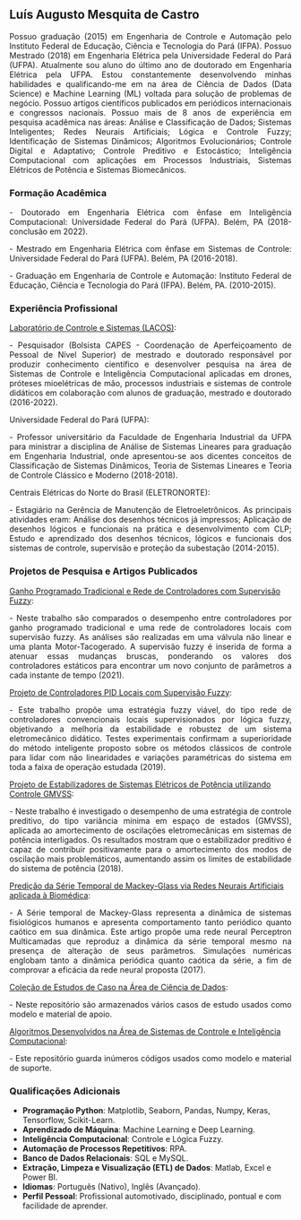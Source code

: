 ## Luís Augusto Mesquita de Castro

<p align = 'justify' >
Possuo graduação (2015) em Engenharia de Controle e Automação pelo Instituto Federal de Educação, Ciência e Tecnologia do Pará (IFPA). Possuo Mestrado (2018) em Engenharia Elétrica pela Universidade Federal do Pará (UFPA). Atualmente sou aluno do último ano de doutorado em Engenharia Elétrica pela UFPA. Estou constantemente desenvolvendo minhas habilidades e qualificando-me em na área de Ciência de Dados (Data Science) e Machine Learning (ML) voltada para solução de problemas de negócio. Possuo artigos científicos publicados em periódicos internacionais e congressos nacionais. Possuo mais de 8 anos de experiência em pesquisa acadêmica nas áreas: Análise e Classificação de Dados; Sistemas Inteligentes; Redes Neurais Artificiais; Lógica e Controle Fuzzy; Identificação de Sistemas Dinâmicos; Algoritmos Evolucionários; Controle Digital e Adaptativo; Controle Preditivo e Estocástico; Inteligência Computacional com aplicações em Processos Industriais, Sistemas Elétricos de Potência e Sistemas Biomecânicos.</p>

### Formação Acadêmica

<p align = 'justify' >
- Doutorado em Engenharia Elétrica com ênfase em Inteligência Computacional: Universidade Federal do Pará (UFPA). Belém, PA (2018-conclusão em 2022).</p>

<p align = 'justify' >
- Mestrado em Engenharia Elétrica com ênfase em Sistemas de Controle: Universidade Federal do Pará (UFPA). Belém, PA (2016-2018).</p>

<p align = 'justify' >
- Graduação em Engenharia de Controle e Automação: Instituto Federal de Educação, Ciência e Tecnologia do Pará (IFPA). Belém, PA. (2010-2015).</p>

### Experiência Profissional

[Laboratório de Controle e Sistemas (LACOS)](https://lacos.ufpa.br):
<p align = 'justify' >- Pesquisador (Bolsista CAPES - Coordenação de Aperfeiçoamento de Pessoal de Nível Superior) de mestrado e doutorado responsável por produzir conhecimento científico e desenvolver pesquisa na área de Sistemas de Controle e Inteligência Computacional aplicadas em drones, próteses mioelétricas de mão, processos industriais e sistemas de controle didáticos em colaboração com alunos de graduação, mestrado e doutorado (2016-2022).</p>

Universidade Federal do Pará (UFPA):
<p align = 'justify' >- Professor universitário da Faculdade de Engenharia Industrial da UFPA para ministrar a disciplina de Análise de Sistemas Lineares para graduação em Engenharia Industrial, onde apresentou-se aos dicentes conceitos de Classificação de Sistemas Dinâmicos, Teoria de Sistemas Lineares e Teoria de Controle Clássico e Moderno (2018-2018).</p>

Centrais Elétricas do Norte do Brasil (ELETRONORTE):
<p align = 'justify' >- Estagiário na Gerência de Manutenção de Eletroeletrônicos. As principais atividades eram: Análise dos desenhos técnicos já impressos; Aplicação de desenhos lógicos e funcionais na prática e desenvolvimento com CLP; Estudo e aprendizado dos desenhos técnicos, lógicos e funcionais dos sistemas de controle, supervisão e proteção da subestação (2014-2015).</p>

### Projetos de Pesquisa e Artigos Publicados

[Ganho Programado Tradicional e Rede de Controladores com Supervisão Fuzzy](https://sbic.org.br/eventos/cbic_2021/cbic2021-114):
<p align = 'justify' >- Neste trabalho são comparados o desempenho entre controladores por ganho programado tradicional e uma rede de controladores locais com supervisão fuzzy. As análises são realizadas em uma válvula não linear e uma planta Motor-Tacogerado. A supervisão fuzzy é inserida de forma a atenuar essas mudanças bruscas, ponderando os valores dos controladores estáticos para encontrar um novo conjunto de parâmetros a cada instante de tempo (2021).</p>

[Projeto de Controladores PID Locais com Supervisão Fuzzy](https://ieeexplore.ieee.org/document/8891944):
<p align = 'justify' >- Este trabalho propõe uma estratégia fuzzy viável, do tipo rede de controladores convencionais locais supervisionados por lógica fuzzy, objetivando a melhoria da estabilidade e robustez de um sistema eletromecânico didático. Testes experimentais confirmam a superioridade do método inteligente proposto sobre os métodos clássicos de controle para lidar com não linearidades e variações paramétricas do sistema em toda a faixa de operação estudada (2019).</p>

[Projeto de Estabilizadores de Sistemas Elétricos de Potência utilizando Controle GMVSS](http://repositorio.ufpa.br:8080/jspui/handle/2011/9956):
<p align = 'justify' >- Neste trabalho é investigado o desempenho de uma estratégia de controle preditivo, do tipo variância mínima em espaço de estados (GMVSS), aplicada ao amortecimento de oscilações eletromecânicas em sistemas de potência interligados. Os resultados mostram que o estabilizador preditivo é capaz de contribuir positivamente para o amortecimento dos modos de oscilação mais problemáticos, aumentando assim os limites de estabilidade do sistema de potência (2018).</p>

[Predição da Série Temporal de Mackey-Glass via Redes Neurais Artificiais aplicada à Biomédica](https://drive.google.com/file/d/1dEyjhLGeUfrrw3H5fqOUtaJGSpX3C6HU/view?usp=sharing):

<p align = 'justify' >- A Série temporal de Mackey-Glass representa a dinâmica de sistemas fisiológicos humanos e apresenta comportamento tanto periódico quanto caótico em sua dinâmica. Este artigo propõe uma rede neural Perceptron Multicamadas que reproduz a dinâmica da série temporal mesmo na presença de alteração de seus parâmetros. Simulações numéricas englobam tanto a dinâmica periódica quanto caótica da série, a fim de comprovar a eficácia da rede neural proposta (2017).</p>

[Coleção de Estudos de Caso na Área de Ciência de Dados](https://github.com/Radamantus/Python_Notebooks):
<p align = 'justify' >- Neste repositório são armazenados vários casos de estudo usados como modelo e material de apoio.</p>

[Algoritmos Desenvolvidos na Área de Sistemas de Controle e Inteligência Computacional](https://github.com/Radamantus/Matlab_Codes):
<p align = 'justify' >- Este repositório guarda inúmeros códigos usados como modelo e material de suporte.</p>

### Qualificações Adicionais

- **Programação Python**: Matplotlib, Seaborn, Pandas, Numpy, Keras, Tensorflow, Scikit-Learn.
- **Aprendizado de Máquina**: Machine Learning e Deep Learning.
- **Inteligência Computacional**: Controle e Lógica Fuzzy.
- **Automação de Processos Repetitivos**: RPA.
- **Banco de Dados Relacionais**: SQL e MySQL.
- **Extração, Limpeza e Visualização (ETL) de Dados**: Matlab, Excel e Power BI.
- **Idiomas**: Português (Nativo), Inglês (Avançado).
- **Perfil Pessoal**: Profissional automotivado, disciplinado, pontual e com facilidade de aprender.
